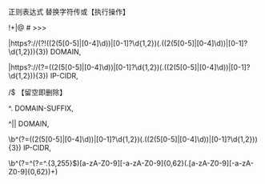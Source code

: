 正则表达式          替换字符传或【执行操作】
<!-- 注释掉注释和正则表达式 -->
!+|@    # >>>

<!-- 调整||http:// 和||https://  域名规则 -->
\|https?://(?!((2(5[0-5]|[0-4]\d))|[0-1]?\d{1,2})(\.((2(5[0-5]|[0-4]\d))|[0-1]?\d{1,2})){3})    DOMAIN,

<!-- 调整IP地址规则 -->
\|https?://(?=((2(5[0-5]|[0-4]\d))|[0-1]?\d{1,2})(\.((2(5[0-5]|[0-4]\d))|[0-1]?\d{1,2})){3})    IP-CIDR,

<!-- 删除行开头的/ -->
/$       【留空即删除】

<!-- 调整以.开头的域名后缀规则 -->
^\.     DOMAIN-SUFFIX,

<!-- 调整||开头的域名规则 -->
^\|\|        DOMAIN,

<!-- 调整IP地址开头的IP规则，在其行首加入IP-CIDR， -->
\b^(?=((2(5[0-5]|[0-4]\d))|[0-1]?\d{1,2})(\.((2(5[0-5]|[0-4]\d))|[0-1]?\d{1,2})){3})    IP-CIDR,

<!-- 在域名网址行首添加DOMSIN -->
\b^(?=^(?=^.{3,255}$)[a-zA-Z0-9][-a-zA-Z0-9]{0,62}(\.[a-zA-Z0-9][-a-zA-Z0-9]{0,62})+)

